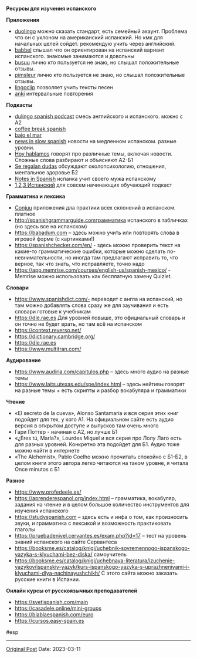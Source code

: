 **Ресурсы для изучения испанского**

**Приложения**
* [duolingo](https://apps.apple.com/es/app/duolingo/id570060128) можно сказать стандарт, есть семейный акаунт. Проблема что он с уклоном на американский испанский. Но кмк для начальных целей сойдет. рекомендую учить через английский.
* [babbel](https://apps.apple.com/us/app/babbel-language-learning/id829587759) слышал что он ориентирован на испанский вариант испанского. знакомые занимаются и довольны
* [busuu](https://apps.apple.com/us/app/busuu-language-learning/id379968583) лично кто пользуется не знаю, но слышал положительные отзывы.
* [pimsleur](https://apps.apple.com/us/app/learn-languages-with-pimsleur/id1405735469)  лично кто пользуется не знаю, но слышал положительные отзывы.
* [lingoclip](https://apps.apple.com/us/app/lingoclip/id1192698323) позволяет учить тексты песен
* [anki](https://apps.ankiweb.net/) интервальные повторения

**Подкасты**
* [dulingo spanish podcast](https://podcast.duolingo.com/spanish) смесь английского и испанского. можно с А2
* [coffee break spanish ](https://open.spotify.com/episode/2f4f5bDF6qUEu7eQwdNQLq?si=RN2lrqUnT52DAOZ9TRFl1Q&nd=1)
* [bajo el mar](https://open.spotify.com/episode/7dMgsVIHBe0kGZZzNX9KEt?si=qng420NhReSRgwVIvjMr3Q&nd=1)
* [news in slow spanish](https://www.newsinslowspanish.com/) новости на медленном испанском. разные уровни.
* [Hoy hablamos](https://www.hoyhablamos.com/#podcast) говорят про различные темы, включая новости. Сложные слова разбирают и объясняют А2-Б1
* [Se regalan dudas](https://podimo.com/es/shows) обсуждают околопсихологию, отношения, ментальное здоровье Б2
* [Notes in Spanish](https://www.notesinspanish.com/category/intermediate-spanish-podcast/) испанка учит своего мужа испанскому
* [1,2,3 Испанский](https://open.spotify.com/show/5XD4dCiu7l7rS95SD238n3) для совсем начинающих обучающий подкаст

**Грамматика и лексика**
* [Conjuu](https://apps.apple.com/us/app/conjuu-spanish-conjugation/id827143313) приложения дла практики всех склонений в испанском. платное
* http://spanishgrammarguide.comграмматика испанского в табличках (но здесь все на испанском)
* https://babadum.com – здесь можно учить или повторять слова в игровой форме (с картинками!)
* https://spanishchecker.com/en/ - здесь можно проверить текст на какие-то грамматические ошибки, которые можно сделать по-невнимательности, но иногда там предлагают исправить то, что верное, так что знать, что исправляете, точно надо
* https://app.memrise.com/courses/english-us/spanish-mexico/ - Memrise можно использовать как бесплатную замену Quizlet.

**Словари**
* https://www.spanishdict.com/-  переводит с англа на испанский, но там можно добавлять слова сразу же для заучивания и есть словари готовые к учебникам 
* https://dle.rae.es Для уровней повыше, это официальный словарь и он точно не будет врать, но там всё на испанском
* https://context.reverso.net/
* https://dictionary.cambridge.org/
* https://dle.rae.es
* https://www.multitran.com/

**Аудирование**
* https://www.audiria.com/capitulos.php – здесь много аудио на разные темы
* https://www.laits.utexas.edu/spe/index.html – здесь нейтивы говорят на разные темы + есть скрипты и разбор вокабуляра и грамматики

**Чтение**
* «El secreto de la cueva», Alonso Santamaria и вся серия этих книг подойдет для тех, у кого А1. На официальном сайте есть аудио версия в открытом доступе и выпусков там очень много
* Гари Поттер - начиная с А2, но лучше Б1
* «¿Eres tú, María?», Lourdes Miquel и вся серия про Лолу Лаго есть для разных уровней. Конкретно эта подойдет для Б1. Аудио тоже можно найти в интернете
* «The Аlchemist», Pablo Coelho можно прочитать спокойно с Б1-Б2, в целом книги этого автора легко читаются на таком уровне, я читала Once minutos с Б1

**Разное**
* https://www.profedeele.es/
* https://aprenderespanol.org/index.html – грамматика, вокабуляр, задания на чтение и в целом большое количество инструментов для изучения испанского
* https://studyspanish.com – здесь есть и инфа о том, как произносить звуки, и грамматика с лексикой и возможность практиковать глаголы
* https://pruebadenivel.cervantes.es/exam.php?id=17 – тест на уровень знаний испанского на сайте Сервантеса 
* https://booksme.es/catalog/knigi/uchebnik-sovremennogo-ispanskogo-yazyka-s-klyuchami-bez-diska/ самоучитель
* https://booksme.es/catalog/knigi/uchebnaya-literatura/izuchenie-yazykov/ispanskiy-yazyk/kurs-ispanskogo-yazyka-s-uprazhneniyami-i-klyuchami-dlya-nachinayushchikh/ С этого сайта можно заказать русские книги в Испании.

**Онлайн курсы от русскоязычных преподавателей**
* https://svetispanish.com/main
* https://casadele.online/mini-groups
* https://blablaespanish.com/euro
* https://cursos.easy-spain.es

#esp

---
[Original Post](https://t.me/lev2tarragona/998)
Date: 2023-03-11
